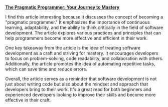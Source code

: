 [**The Pragmatic Programmer: Your Journey to Mastery**](https://pragprog.com/the-pragmatic-programmer)

I find this article interesting because it discusses the concept of becoming a "pragmatic programmer." It emphasizes the importance of continuous learning, adaptability, and the ability to think critically in the field of software development. The article explores various practices and principles that can help programmers become more effective and efficient in their work.

One key takeaway from the article is the idea of treating software development as a craft and striving for mastery. It encourages developers to focus on problem-solving, code readability, and collaboration with others. Additionally, the article promotes the idea of automating repetitive tasks, which can save time and reduce errors.

Overall, the article serves as a reminder that software development is not just about writing code but also about the mindset and approach that developers bring to their work. It's a great read for both beginners and experienced developers looking to improve their skills and become more effective in their craft.

